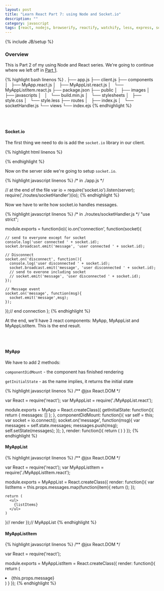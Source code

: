 ```yaml
---
layout: post
title: "Learn React Part 7: using Node and Socket.io"
description: ""
category: javascript
tags: [react, nodejs, browserify, reactify, watchify, less, express, socketio]
---
```

{% include JB/setup %}

<!-- Overview -->
<h3>Overview</h3>

This is Part 2 of my using Node and React series. We're going to continue where we left off in [Part 1](/javascript/2015/02/13/learn-react-part-6-using-node/).


<!-- Code -->
{% highlight bash linenos %}
.
├── app.js
├── client.js
├── components
│   ├── MyApp.react.js
│   ├── MyAppList.react.js
│   └── MyAppListItem.react.js
├── package.json
├── public
│   ├── images
│   ├── javascripts
│   │   └── build.min.js
│   └── stylesheets
│       ├── style.css
│       └── style.less
├── routes
│   ├── index.js
│   └── socketHandler.js
└── views
    └── index.ejs
{% endhighlight %}
<!-- /Code -->


<br /><br />
<h4>Socket.io</h4>

The first thing we need to do is add the `socket.io` library in our client.

<!-- Code -->
{% highlight html linenos %}
<!-- in ./views/index.ejs -->
<script src="https://cdn.socket.io/socket.io-1.1.0.js"></script>
{% endhighlight %}
<!-- /Code -->

Now on the server side we're going to setup `socket.io`.

<!-- Code -->
{% highlight javascript linenos %}
/* in ./app.js */

// at the end of the file
var io = require('socket.io').listen(server);
require('./routes/socketHandler')(io);
{% endhighlight %}
<!-- /Code -->


Now we have to write how socket.io handles messages.


<!-- Code -->
{% highlight javascript linenos %}
/* in ./routes/socketHandler.js */
"use strict";

module.exports = function(io){
  io.on('connection', function(socket){
    
    // send to everyone except for socket
    console.log('user connected ' + socket.id);
    socket.broadcast.emit('message', 'user connected ' + socket.id);

    // Disconnect
    socket.on('disconnect', function(){
      console.log('user disconnected ' + socket.id);
      socket.broadcast.emit('message', 'user disconnected ' + socket.id);
      // send to everone including socket
      // socket.emit('message', 'user disconnected ' + socket.id);
    });

    // Message event
    socket.on('message', function(msg){
      socket.emit('message',msg);
    });

  });// end connection
};
{% endhighlight %}
<!-- /Code -->

At the end, we'll have 3 react components: MyApp, MyAppList and MyAppListItem. This is the end result.

<br /><br />
<h4>
  <b>MyApp</b>
</h4>

We have to add 2 methods:

`componentDidMount` - the component has finished rendering

`getInitialState` - as the name implies, it returns the initial state

<!-- Code -->
{% highlight javascript linenos %}
/** @jsx React.DOM */

var React = require('react');
var MyAppList = require('./MyAppList.react');

module.exports = MyApp = React.createClass({
  getInitialState: function(){
    return {
      messages: []
    };
  },
  componentDidMount: function(){
    var self = this;
    var socket = io.connect();
    socket.on('message', function(msg){
      var messages = self.state.messages;
      messages.push(msg);
      self.setState(messages);
    });
  },
  render: function(){
    return (
      <MyAppList messages={this.state.messages} />
    )
  }
});
{% endhighlight %}
<!-- /Code -->

<h4>
  <b>MyAppList</b>
</h4>

<!-- Code -->
{% highlight javascript linenos %}
/** @jsx React.DOM */

var React = require('react');
var MyAppListItem = require('./MyAppListItem.react');

module.exports = MyAppList = React.createClass({
  render: function(){
    var listItems = this.props.messages.map(function(item){
      return (<MyAppListItem message={item} />);
    });

    return (
      <ul>
        {listItems}
      </ul>
    )
  }// render
});// MyAppList
{% endhighlight %}
<!-- /Code -->

<h4>
  <b>MyAppListItem</b>
</h4>

<!-- Code -->
{% highlight javascript linenos %}
/** @jsx React.DOM */

var React = require('react');

module.exports = MyAppListItem = React.createClass({
  render: function(){
      return (
        <li>{this.props.message}</li>
      )
  }
});
{% endhighlight %}
<!-- /Code -->
